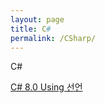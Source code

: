 ```yaml
---
layout: page
title: C#
permalink: /CSharp/
---
```


C&#35;

[C# 8.0 Using 선언](https://meigoarisa.github.io/blog/2019/05/27/CSharp-8.0에서-가장-관심있는것)

